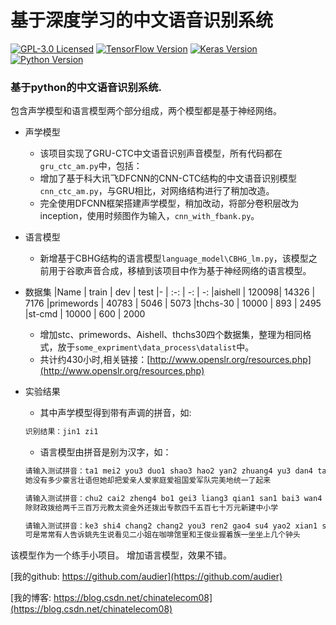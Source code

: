 # 基于深度学习的中文语音识别系统

[![GPL-3.0 Licensed](https://img.shields.io/badge/License-GPL3.0-blue.svg?style=flat)](https://opensource.org/licenses/GPL-3.0) [![TensorFlow Version](https://img.shields.io/badge/Tensorflow-1.4+-blue.svg)](https://www.tensorflow.org/) [![Keras Version](https://img.shields.io/badge/Keras-2.0+-blue.svg)](https://keras.io/) [![Python Version](https://img.shields.io/badge/Python-3.x-blue.svg)](https://www.python.org/) 

### 基于python的中文语音识别系统.
包含声学模型和语言模型两个部分组成，两个模型都是基于神经网络。

- 声学模型
   - 该项目实现了GRU-CTC中文语音识别声音模型，所有代码都在`gru_ctc_am.py`中，包括：
   - 增加了基于科大讯飞DFCNN的CNN-CTC结构的中文语音识别模型`cnn_ctc_am.py`，与GRU相比，对网络结构进行了稍加改造。
   - 完全使用DFCNN框架搭建声学模型，稍加改动，将部分卷积层改为inception，使用时频图作为输入，`cnn_with_fbank.py`。
   
- 语言模型
   - 新增基于CBHG结构的语言模型`language_model\CBHG_lm.py`，该模型之前用于谷歌声音合成，移植到该项目中作为基于神经网络的语言模型。

- 数据集
|Name | train | dev | test 
|- | :-: | -: | -:
|aishell | 120098| 14326 | 7176
|primewords | 40783 | 5046 | 5073
|thchs-30 | 10000 | 893 | 2495
|st-cmd | 10000 | 600 | 2000

   - 增加stc、primewords、Aishell、thchs30四个数据集，整理为相同格式，放于`some_expriment\data_process\datalist`中。
   - 共计约430小时,相关链接：[http://www.openslr.org/resources.php](http://www.openslr.org/resources.php)

- 实验结果
   - 其中声学模型得到带有声调的拼音，如:
   ```python
   识别结果：jin1 zi1
   ```
   - 语言模型由拼音是别为汉字，如：
   ```python
   请输入测试拼音：ta1 mei2 you3 duo1 shao3 hao2 yan2 zhuang4 yu3 dan4 ta1 que4 ba3 ai4 qin1 ren2 ai4 jia1 ting2 ai4 zu3 guo2 ai4 jun1 dui4 wan2 mei3 de tong3 yi1 le qi3 lai2
   她没有多少豪言壮语但她却把爱亲人爱家庭爱祖国爱军队完美地统一了起来
   
   请输入测试拼音：chu2 cai2 zheng4 bo1 gei3 liang3 qian1 san1 bai3 wan4 yuan2 jiao4 yu4 zi1 jin1 wai4 hai2 bo1 chu1 zhuan1 kuan3 si4 qian1 wu3 bai3 qi1 shi2 wan4 yuan2 xin1 jian4 zhong1 xiao3 xue2
   除财政拨给两千三百万元教太资金外还拨出专款四千五百七十万元新建中小学
   
   请输入测试拼音：ke3 shi4 chang2 chang2 you3 ren2 gao4 su4 yao2 xian1 sheng1 shuo1 kan4 jian4 er4 xiao3 jie3 zai4 ka1 fei1 guan3 li3 he2 wang2 jun4 ye4 wo4 zhe shou3 yi1 zuo4 zuo4 shang4 ji3 ge4 zhong1 tou2
   可是常常有人告诉姚先生说看见二小姐在咖啡馆里和王俊业握着族一坐坐上几个钟头

   ```



该模型作为一个练手小项目。
增加语言模型，效果不错。

[我的github: https://github.com/audier](https://github.com/audier)

[我的博客: https://blog.csdn.net/chinatelecom08](https://blog.csdn.net/chinatelecom08)
